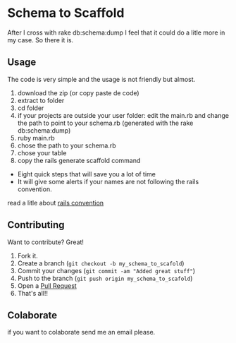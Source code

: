 Schema to Scaffold
==================

After I cross with rake db:schema:dump I feel that it could do a litle more in my case. So there it is.

Usage
-------

The code is very simple and the usage is not friendly but almost.

1. download the zip (or copy paste de code) 
2. extract to folder
3. cd folder
4. if your projects are outside your user folder: edit the main.rb and change the path to point to your schema.rb  (generated with the rake db:schema:dump)
5. ruby main.rb 
6. chose the path to your schema.rb
7. chose your table
8. copy the rails generate scaffold command

* Eight quick steps that will save you a lot of time
* It will give some alerts if your names are not following the rails convention.

read a litle about [rails convention](http://itsignals.cascadia.com.au/?p=7) 

Contributing
------------

Want to contribute? Great!

1. Fork it.
2. Create a branch (`git checkout -b my_schema_to_scafold`)
3. Commit your changes (`git commit -am "Added great stuff"`)
4. Push to the branch (`git push origin my_schema_to_scafold`)
5. Open a [Pull Request][1]
6. That's all!! 

[1]: http://github.com/frenesim/schema_to_scaffold/pulls

Colaborate
------------
if you want to colaborate send me an email please. 